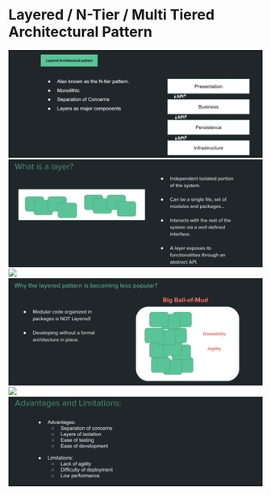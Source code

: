 # Layered / N-Tier / Multi Tiered Architectural Pattern

![](https://github.com/shamy1st/architectural-patterns/blob/main/images/layered.png)
![](https://github.com/shamy1st/architectural-patterns/blob/main/images/layered-layer.png)
![](https://github.com/shamy1st/architectural-patterns/blob/main/images/layered-less-popular-1)
![](https://github.com/shamy1st/architectural-patterns/blob/main/images/layered-less-popular-2.png)
![](https://github.com/shamy1st/architectural-patterns/blob/main/images/layered-plan)
![](https://github.com/shamy1st/architectural-patterns/blob/main/images/layered-pros-cons.png)
